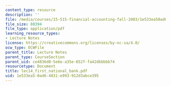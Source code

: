 ```yaml
---
content_type: resource
description: ''
file: /media/courses/15-515-financial-accounting-fall-2003/1e533ea50ad64831e993912d3abce395_lec14_first_national_bank.pdf
file_size: 88394
file_type: application/pdf
learning_resource_types:
- Lecture Notes
license: https://creativecommons.org/licenses/by-nc-sa/4.0/
ocw_type: OCWFile
parent_title: Lecture Notes
parent_type: CourseSection
parent_uid: ce4836d8-5e6e-a35e-652f-fa42dbbbbb74
resourcetype: Document
title: lec14_first_national_bank.pdf
uid: 1e533ea5-0ad6-4831-e993-912d3abce395
---
```

